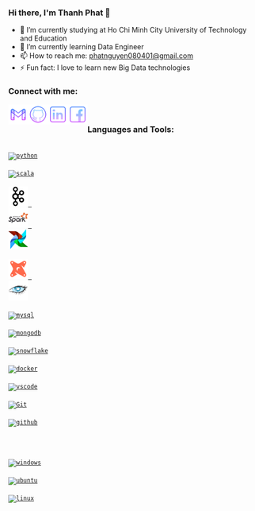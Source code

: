 ### Hi there, I'm Thanh Phat 👋

- 🔭 I’m currently studying at Ho Chi Minh City University of Technology and Education
- 🌱 I’m currently learning Data Engineer
- 📫 How to reach me: phatnguyen080401@gmail.com
- ⚡ Fun fact: I love to learn new Big Data technologies 

### Connect with me:

[<img align="left" alt="Phat | Gmail" height="40px" src="./SocialLogo/Gmail.png" />][gmail]
[<img align="left" alt="Phat | Github" height="40px" src="./SocialLogo/Github.png" />][github]
[<img align="left" alt="Phat | LinkedIn" height="40px" src="./SocialLogo/Linkedin.png" />][linkedin]
[<img align="left" alt="Phat | Facebook" height="40px" src="./SocialLogo/Facebook.png" />][facebook]

<br />

### Languages and Tools:

[<code>
<img alt="python" height="40" src="https://img.icons8.com/color/96/000000/python--v1.png">
</code>](https://www.python.org/)
[<code>
<img alt="scala" height="40" src="https://img.icons8.com/external-tal-revivo-color-tal-revivo/96/000000/external-scala-a-general-purpose-programming-language-with-strong-static-type-system-logo-color-tal-revivo.png">
</code>](https://www.scala-lang.org/)
[<code>
<img alt="kafka" height="40" src="./Icons/apache-kafka.png">
</code>](https://kafka.apache.org/)
[<code>
<img alt="spark" height="40" src="./Icons/apache-spark.png">
</code>](https://spark.apache.org/)
[<code>
<img alt="airflow" height="40" src="./Icons/apache-airflow.png">
</code>](https://airflow.apache.org/)
[<code>
<img alt="dbt" height="40" src="./Icons/dbt.png">
</code>](https://www.getdbt.com/)
[<code>
<img alt="cassandra" height="40" src="./Icons/apache-cassandra.png">
</code>](https://cassandra.apache.org/)
[<code>
<img alt="mysql" height="40" src="https://img.icons8.com/color/96/000000/mysql-logo.png">
</code>](https://dev.mysql.com/)
[<code>
<img alt="mongodb" height="40" src="https://img.icons8.com/color/96/000000/mongodb.png">
</code>](https://www.mongodb.com/)
[<code>
<img alt="snowflake" height="40" src="https://img.icons8.com/external-photo3ideastudio-flat-photo3ideastudio/64/000000/external-snowflake-winter-photo3ideastudio-flat-photo3ideastudio-1.png">
</code>](https://www.snowflake.com/)
[<code>
<img alt="docker" height="40" src="https://img.icons8.com/color/96/000000/docker.png">
</code>](https://www.docker.com/)
[<code>
<img alt="vscode" height="40" src="https://img.icons8.com/color/96/000000/visual-studio-code-2019.png">
</code>](https://code.visualstudio.com/)
[<code>
<img alt="Git" height="40" src="https://img.icons8.com/color/240/000000/git.png">
</code>](https://git-scm.com/)
[<code>
<img alt="github" height="40" src="https://img.icons8.com/ios-glyphs/240/000000/github.png">
</code>](https://github.com/)

<br />

[<code>
<img alt="windows" height="40" src="https://img.icons8.com/color/240/000000/windows-10.png">
</code>](https://www.microsoft.com/en-us/windows)
[<code>
<img alt="ubuntu" height="40" src="https://img.icons8.com/color/96/000000/ubuntu--v1.png">
</code>](https://ubuntu.com/)
[<code>
<img alt="linux" height="40" src="https://img.icons8.com/color/96/000000/linux.png">
</code>](https://www.kernel.org/)


[gmail]: phatnguyen080401@gmail.com
[github]: https://github.com/phatnguyen080401
[linkedin]: https://www.linkedin.com/in/th%C3%A0nh-ph%C3%A1t-nguy%E1%BB%85n-0bba27217/
[facebook]: https://www.facebook.com/thanhphat.nguyen.182/